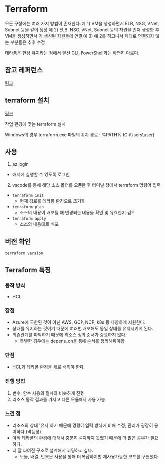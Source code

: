 

# Terraform   
   
모든 구성에는 여러 가지 방법이 존재한다.
예 1) VM을 생성하면서 ELB, NSG, VNet, Subnet 등을 같이 생성
예 2) ELB, NSG, VNet, Subnet 등의 자원을 먼저 생성한 후 VM을 생성하면서 기 생성된 자원들에 연결
예 3) 예 2를 하고나서 제대로 연결되지 않는 부분들은 추후 수정
   
테라폼은 현상 유지라는 점에서 앞선 CLI, PowerShell과는 확연히 다르다.

## 참고 레퍼런스
[링크](https://registry.terraform.io/providers/hashicorp/azurerm/latest/docs)

## terraform 설치

[링크](https://www.terraform.io/downloads.html)   
   
작업 환경에 맞는 terraform 설치

Windows의 경우
terraform.exe 파일의 위치 경로 : %PATH% (C:\Users\user)

## 사용   
   
1. az login
 - 애저에 실행할 수 있도록 로그인
   
2. vscode를 통해 해당 소스 폴더를 오픈한 후 터미널 창에서 terraform 명령어 입력
 - ```terraform init```
   * 현재 경로를 테라폼 환경으로 초기화
 - ```terraform plan```
   * 소스의 내용이 배포될 때 변경되는 내용들 확인 및 유효한지 검토
 - ```terraform apply```
   * 소스의 내용대로 배포
   
## 버전 확인
```terraform version```

## Terraform 특징

### 동작 방식
- HCL

### 장점
- Azure에 국한된 것이 아닌 AWS, GCP, NCP, k8s 등 다양하게 지원한다.
- 상태를 유지하는 것이기 때문에 여러번 배포해도 동일 상태를 유지시키게 된다.
- 의존관계를 파악하기 때문에 리소스 정의 순서가 중요하지 않다.
  * 특별한 경우에는 depens_on을 통해 순서를 정리해줘야함
   
### 단점
- HCL과 테라폼 환경을 새로 배워야 한다.
   
   
### 진행 방법
1. 변수, 함수 사용의 절차와 비슷하게 진행
3. 리소스 동작 결과를 가지고 다른 모듈에서 사용 가능
  
### 느낀 점
- 리소스의 상태 '유지'하기 때문에 명령어 입력 방식에 비해 수정, 관리가 굉장히 용이하다.(멱등성)
- 아직 테라폼의 환경에 대해서 충분히 숙지하지 못했기 때문에 더 많은 공부가 필요하다.
- 더 잘 짜여진 구조로 설계해서 코딩하고 싶다.
  * 모듈, 배열, 반복문 사용을 통해 더 복잡하지만 재사용가능한 코드를 구현했다.
